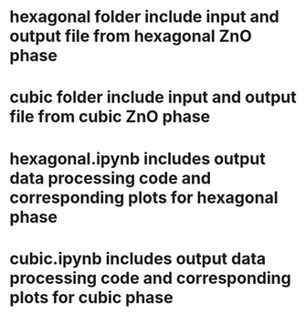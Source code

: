 # hexagonal folder include input and output file from hexagonal ZnO phase
# cubic folder include input and output file from cubic ZnO phase
# hexagonal.ipynb includes output data processing code and corresponding plots for hexagonal phase
# cubic.ipynb includes output data processing code and corresponding plots for cubic phase
